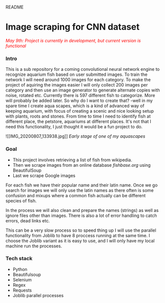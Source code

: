 README

# Image scraping for CNN dataset
<span style="color:red">
<i>May 9th: Project is currently in development, but current version is functional</i></span>

### Intro
This is a sub repository for a coming convolutional neural network engine to recognize aquarium fish based on user submitted images. To train the network I will need around 1000 images for each category. To make the project of aquiring the images easier I will only collect 200 images per category and then use an image generator to generate alternate copies with noise, rotated etc. Currently there is 597 different fish to categorize. More will probably be added later.
So why do I want to create that? -well in my spare time I create aqua scapes, which is a kind of advanced way of keeping aquarium, with focus of creating a scenic and nice looking setup with plants, roots and stones. From time to time I need to identify fish at different place, the petstore, aquariums at different places. It's not that I need this functionality, I just thought it would be a fun project to do.


![[IMG_20200807_133938.jpg]]
_Early stage of one of my aquascapes_


### Goal
- This project involves retrieving a list of fish from wikipedia.
- Then we scrape images from an online database _fishbase.org_ using BeautifulSoup
- Last we scrape Google images

For each fish we have their popular name and their latin name. Once we go search for images we will only use the latin names as there often is some confusion and mixups where a common fish actually can be different species of fish.

In the process we will also clean and prepare the names (strings) as well as ignore files other than images. There is also a lot of error handling to catch errors, dead links etc.

This can be a very slow process so to speed thing up I will use the parallel functionality from Joblib to have 8 proccess running at the same time. I choose the Joblib variant as it is easy to use, and I will only have my local machine run the processes.

### Tech stack
- Python
- Beautifulsoup
- Selenium
- Regex
- Requests
- Joblib parallel processes